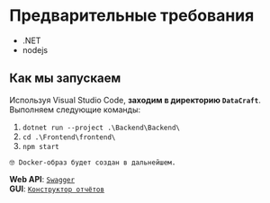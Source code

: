 # Предварительные требования

* .NET
* nodejs

## Как мы запускаем

Используя Visual Studio Code, **заходим в директорию `DataCraft`**. Выполняем следующие команды:

1. `dotnet run --project .\Backend\Backend\`
1. `cd .\Frontend\frontend\`
1. `npm start`

`🤓 Docker-образ будет создан в дальнейшем.`

**Web API**: [`Swagger`](http://localhost:5249/swagger/index.html)  
**GUI**: [`Конструктор отчётов`](http://localhost:5173/)
